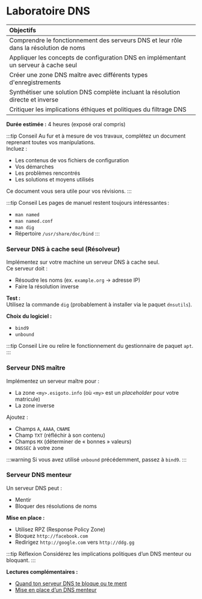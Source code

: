 # Laboratoire DNS

| Objectifs |
|:-----------|
| Comprendre le fonctionnement des serveurs DNS et leur rôle dans la résolution de noms |
| Appliquer les concepts de configuration DNS en implémentant un serveur à cache seul |
| Créer une zone DNS maître avec différents types d'enregistrements |
| Synthétiser une solution DNS complète incluant la résolution directe et inverse |
| Critiquer les implications éthiques et politiques du filtrage DNS |

**Durée estimée :** 4 heures (exposé oral compris)

:::tip Conseil 
Au fur et à mesure de vos travaux, complétez un document reprenant toutes vos manipulations.  
Incluez :
- Les contenus de vos fichiers de configuration
- Vos démarches
- Les problèmes rencontrés
- Les solutions et moyens utilisés

Ce document vous sera utile pour vos révisions.
:::

:::tip Conseil
Les pages de manuel restent toujours intéressantes : 
- `man named`
- `man named.conf`
- `man dig`
- Répertoire `/usr/share/doc/bind`
:::

### Serveur DNS à cache seul (Résolveur)

Implémentez sur votre machine un serveur DNS à cache seul.  
Ce serveur doit :
- Résoudre les noms (ex. `example.org` → adresse IP)
- Faire la résolution inverse

**Test :**  
Utilisez la commande `dig` (probablement à installer via le paquet `dnsutils`).

**Choix du logiciel :**
- `bind9`
- `unbound`

:::tip Conseil
Lire ou relire le fonctionnement du gestionnaire de paquet `apt`.
:::

### Serveur DNS maître

Implémentez un serveur maître pour :
- La zone `<my>.esigoto.info` (où `<my>` est un _placeholder_ pour votre matricule)
- La zone inverse

Ajoutez :
- Champs `A`, `AAAA`, `CNAME`
- Champ `TXT` (réfléchir à son contenu)
- Champs `MX` (déterminer de « bonnes » valeurs)
- `DNSSEC` à votre zone

:::warning
Si vous avez utilisé `unbound` précédemment, passez à `bind9`.
:::

### Serveur DNS menteur

Un serveur DNS peut :
- Mentir
- Bloquer des résolutions de noms

**Mise en place :**
- Utilisez RPZ (Response Policy Zone)
- Bloquez `http://facebook.com`
- Redirigez `http://google.com` vers `http://ddg.gg`

:::tip Réflexion 
Considérez les implications politiques d’un DNS menteur ou bloquant.
:::

**Lectures complémentaires :**
- [Quand ton serveur DNS te bloque ou te ment](https://blog.namok.be/2016-10-18-quand-ton-serveur-dns-te-bloque-ou-te-ment.html)
- [Mise en place d’un DNS menteur](https://blog.namok.be/2017-03-05-mise-en-place-dns-menteur.html)

